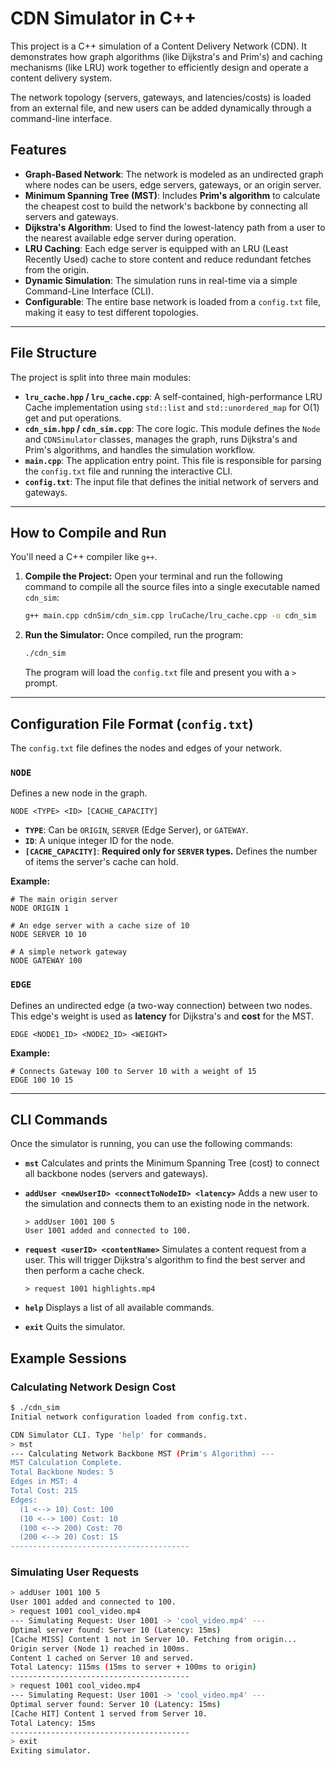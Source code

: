 # CDN Simulator in C++

This project is a C++ simulation of a Content Delivery Network (CDN). It demonstrates how graph algorithms (like Dijkstra's and Prim's) and caching mechanisms (like LRU) work together to efficiently design and operate a content delivery system.

The network topology (servers, gateways, and latencies/costs) is loaded from an external file, and new users can be added dynamically through a command-line interface.

## Features

* **Graph-Based Network**: The network is modeled as an undirected graph where nodes can be users, edge servers, gateways, or an origin server.
* **Minimum Spanning Tree (MST)**: Includes **Prim's algorithm** to calculate the cheapest cost to build the network's backbone by connecting all servers and gateways.
* **Dijkstra's Algorithm**: Used to find the lowest-latency path from a user to the nearest available edge server during operation.
* **LRU Caching**: Each edge server is equipped with an LRU (Least Recently Used) cache to store content and reduce redundant fetches from the origin.
* **Dynamic Simulation**: The simulation runs in real-time via a simple Command-Line Interface (CLI).
* **Configurable**: The entire base network is loaded from a `config.txt` file, making it easy to test different topologies.

---

## File Structure

The project is split into three main modules:

* **`lru_cache.hpp` / `lru_cache.cpp`**: A self-contained, high-performance LRU Cache implementation using `std::list` and `std::unordered_map` for O(1) get and put operations.
* **`cdn_sim.hpp` / `cdn_sim.cpp`**: The core logic. This module defines the `Node` and `CDNSimulator` classes, manages the graph, runs Dijkstra's and Prim's algorithms, and handles the simulation workflow.
* **`main.cpp`**: The application entry point. This file is responsible for parsing the `config.txt` file and running the interactive CLI.
* **`config.txt`**: The input file that defines the initial network of servers and gateways.

---

## How to Compile and Run

You'll need a C++ compiler like `g++`.

1.  **Compile the Project:**
    Open your terminal and run the following command to compile all the source files into a single executable named `cdn_sim`:
    ```bash
    g++ main.cpp cdnSim/cdn_sim.cpp lruCache/lru_cache.cpp -o cdn_sim
    ```
    

2.  **Run the Simulator:**
    Once compiled, run the program:
    ```bash
    ./cdn_sim
    ```
    The program will load the `config.txt` file and present you with a `>` prompt.

---

## Configuration File Format (`config.txt`)

The `config.txt` file defines the nodes and edges of your network.

### `NODE`
Defines a new node in the graph.
```
NODE <TYPE> <ID> [CACHE_CAPACITY]
```
* **`TYPE`**: Can be `ORIGIN`, `SERVER` (Edge Server), or `GATEWAY`.
* **`ID`**: A unique integer ID for the node.
* **`[CACHE_CAPACITY]`**: **Required only for `SERVER` types.** Defines the number of items the server's cache can hold.

**Example:**
```
# The main origin server
NODE ORIGIN 1

# An edge server with a cache size of 10
NODE SERVER 10 10

# A simple network gateway
NODE GATEWAY 100
```

### `EDGE`
Defines an undirected edge (a two-way connection) between two nodes. This edge's weight is used as **latency** for Dijkstra's and **cost** for the MST.
```
EDGE <NODE1_ID> <NODE2_ID> <WEIGHT>
```
**Example:**
```
# Connects Gateway 100 to Server 10 with a weight of 15
EDGE 100 10 15
```

---

## CLI Commands

Once the simulator is running, you can use the following commands:

* **`mst`**
    Calculates and prints the Minimum Spanning Tree (cost) to connect all backbone nodes (servers and gateways).

* **`addUser <newUserID> <connectToNodeID> <latency>`**
    Adds a new user to the simulation and connects them to an existing node in the network.
    ```
    > addUser 1001 100 5
    User 1001 added and connected to 100.
    ```

* **`request <userID> <contentName>`**
    Simulates a content request from a user. This will trigger Dijkstra's algorithm to find the best server and then perform a cache check.
    ```
    > request 1001 highlights.mp4
    ```

* **`help`**
    Displays a list of all available commands.

* **`exit`**
    Quits the simulator.

## Example Sessions

### Calculating Network Design Cost
```bash
$ ./cdn_sim
Initial network configuration loaded from config.txt.

CDN Simulator CLI. Type 'help' for commands.
> mst
--- Calculating Network Backbone MST (Prim's Algorithm) ---
MST Calculation Complete.
Total Backbone Nodes: 5
Edges in MST: 4
Total Cost: 215
Edges:
  (1 <--> 10) Cost: 100
  (10 <--> 100) Cost: 10
  (100 <--> 200) Cost: 70
  (200 <--> 20) Cost: 15
----------------------------------------
```

### Simulating User Requests
```bash
> addUser 1001 100 5
User 1001 added and connected to 100.
> request 1001 cool_video.mp4
--- Simulating Request: User 1001 -> 'cool_video.mp4' ---
Optimal server found: Server 10 (Latency: 15ms)
[Cache MISS] Content 1 not in Server 10. Fetching from origin...
Origin server (Node 1) reached in 100ms.
Content 1 cached on Server 10 and served.
Total Latency: 115ms (15ms to server + 100ms to origin)
----------------------------------------
> request 1001 cool_video.mp4
--- Simulating Request: User 1001 -> 'cool_video.mp4' ---
Optimal server found: Server 10 (Latency: 15ms)
[Cache HIT] Content 1 served from Server 10.
Total Latency: 15ms
----------------------------------------
> exit
Exiting simulator.
```
